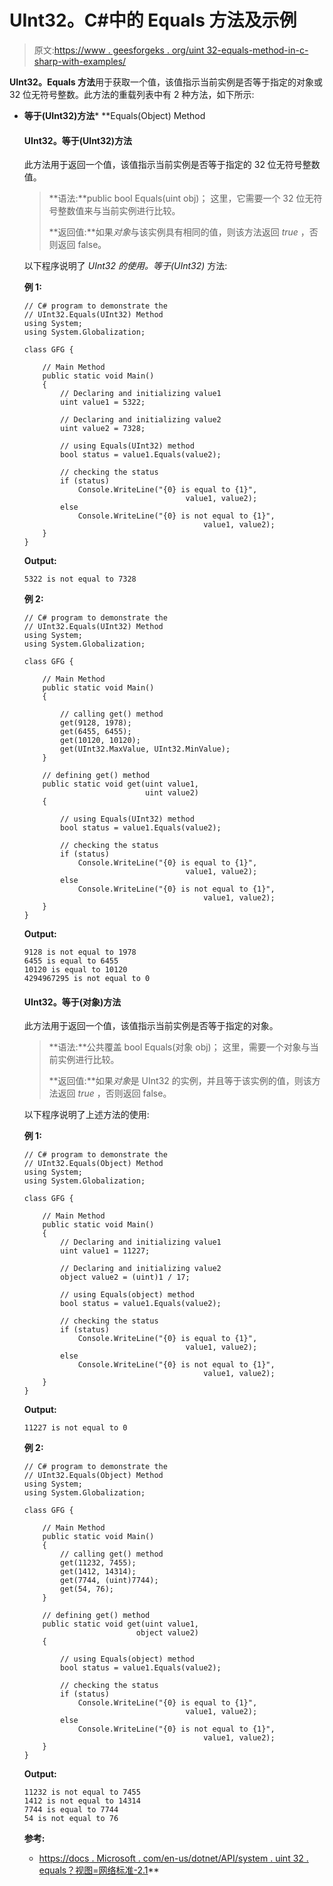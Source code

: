 # UInt32。C#中的 Equals 方法及示例

> 原文:[https://www . geesforgeks . org/uint 32-equals-method-in-c-sharp-with-examples/](https://www.geeksforgeeks.org/uint32-equals-method-in-c-sharp-with-examples/)

**UInt32。Equals 方法**用于获取一个值，该值指示当前实例是否等于指定的对象或 32 位无符号整数。此方法的重载列表中有 2 种方法，如下所示:

*   **等于(UInt32)方法***   **Equals(Object) Method

    #### UInt32。等于(UInt32)方法

    此方法用于返回一个值，该值指示当前实例是否等于指定的 32 位无符号整数值。

    > **语法:**public bool Equals(uint obj)；
    > 这里，它需要一个 32 位无符号整数值来与当前实例进行比较。
    > 
    > **返回值:**如果*对象*与该实例具有相同的值，则该方法返回 *true* ，否则返回 false。

    以下程序说明了 *UInt32 的使用。等于(UInt32)* 方法:

    **例 1:**

    ```
    // C# program to demonstrate the
    // UInt32.Equals(UInt32) Method
    using System;
    using System.Globalization;

    class GFG {

        // Main Method
        public static void Main()
        {
            // Declaring and initializing value1
            uint value1 = 5322;

            // Declaring and initializing value2
            uint value2 = 7328;

            // using Equals(UInt32) method
            bool status = value1.Equals(value2);

            // checking the status
            if (status)
                Console.WriteLine("{0} is equal to {1}",
                                        value1, value2);
            else
                Console.WriteLine("{0} is not equal to {1}",
                                            value1, value2);
        }
    }
    ```

    **Output:**

    ```
    5322 is not equal to 7328

    ```

    **例 2:**

    ```
    // C# program to demonstrate the
    // UInt32.Equals(UInt32) Method
    using System;
    using System.Globalization;

    class GFG {

        // Main Method
        public static void Main()
        {

            // calling get() method
            get(9128, 1978);
            get(6455, 6455);
            get(10120, 10120);
            get(UInt32.MaxValue, UInt32.MinValue);
        }

        // defining get() method
        public static void get(uint value1,
                               uint value2)
        {

            // using Equals(UInt32) method
            bool status = value1.Equals(value2);

            // checking the status
            if (status)
                Console.WriteLine("{0} is equal to {1}",
                                        value1, value2);
            else
                Console.WriteLine("{0} is not equal to {1}",
                                            value1, value2);
        }
    }
    ```

    **Output:**

    ```
    9128 is not equal to 1978
    6455 is equal to 6455
    10120 is equal to 10120
    4294967295 is not equal to 0

    ```

    #### UInt32。等于(对象)方法

    此方法用于返回一个值，该值指示当前实例是否等于指定的对象。

    > **语法:**公共覆盖 bool Equals(对象 obj)；
    > 这里，需要一个对象与当前实例进行比较。
    > 
    > **返回值:**如果*对象*是 UInt32 的实例，并且等于该实例的值，则该方法返回 *true* ，否则返回 false。

    以下程序说明了上述方法的使用:

    **例 1:**

    ```
    // C# program to demonstrate the
    // UInt32.Equals(Object) Method
    using System;
    using System.Globalization;

    class GFG {

        // Main Method
        public static void Main()
        {
            // Declaring and initializing value1
            uint value1 = 11227;

            // Declaring and initializing value2
            object value2 = (uint)1 / 17;

            // using Equals(object) method
            bool status = value1.Equals(value2);

            // checking the status
            if (status)
                Console.WriteLine("{0} is equal to {1}",
                                        value1, value2);
            else
                Console.WriteLine("{0} is not equal to {1}",
                                            value1, value2);
        }
    }
    ```

    **Output:**

    ```
    11227 is not equal to 0

    ```

    **例 2:**

    ```
    // C# program to demonstrate the
    // UInt32.Equals(Object) Method
    using System;
    using System.Globalization;

    class GFG {

        // Main Method
        public static void Main()
        {
            // calling get() method
            get(11232, 7455);
            get(1412, 14314);
            get(7744, (uint)7744);
            get(54, 76);
        }

        // defining get() method
        public static void get(uint value1,
                             object value2)
        {

            // using Equals(object) method
            bool status = value1.Equals(value2);

            // checking the status
            if (status)
                Console.WriteLine("{0} is equal to {1}",
                                        value1, value2);
            else
                Console.WriteLine("{0} is not equal to {1}",
                                            value1, value2);
        }
    }
    ```

    **Output:**

    ```
    11232 is not equal to 7455
    1412 is not equal to 14314
    7744 is equal to 7744
    54 is not equal to 76

    ```

    **参考:**

    *   [https://docs . Microsoft . com/en-us/dotnet/API/system . uint 32 . equals？视图=网络标准-2.1](https://docs.microsoft.com/en-us/dotnet/api/system.uint32.equals?view=netstandard-2.1)**